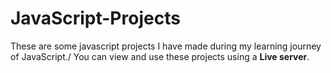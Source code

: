 ﻿# JavaScript-Projects
These are some javascript projects I have made during my learning journey of JavaScript./
You can view and use these projects using a **Live server**.
